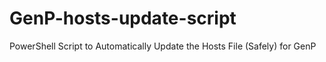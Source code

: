 # GenP-hosts-update-script
PowerShell Script to Automatically Update the Hosts File (Safely) for GenP
